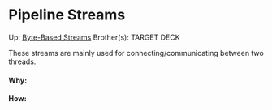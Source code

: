 # Pipeline Streams

Up: [Byte-Based Streams](byte-based_streams)
Brother(s):
TARGET DECK

These streams are mainly used for connecting/communicating between two threads.





































#### Why:
#### How:









